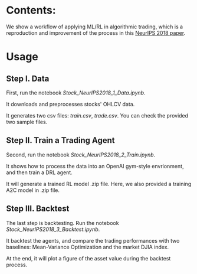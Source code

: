 # Contents:

We show a workflow of applying ML/RL in algorithmic trading, which is a reproduction and improvement of the process in this [NeurIPS 2018 paper](https://arxiv.org/abs/1811.07522).

# Usage

## Step I. Data

First, run the notebook *Stock_NeurIPS2018_1_Data.ipynb*. 

It downloads and preprocesses stocks' OHLCV data.

It generates two csv files: *train.csv*, *trade.csv*. You can check the provided two sample files.

## Step II. Train a Trading Agent

Second, run the notebook *Stock_NeurIPS2018_2_Train.ipynb*. 

It shows how to process the data into an OpenAI gym-style envrionment, and then train a DRL agent.

It will generate a trained RL model .zip file. Here, we also provided a training A2C model in .zip file.

## Step III. Backtest

The last step is backtesting. Run the notebook *Stock_NeurIPS2018_3_Backtest.ipynb*.

It backtest the agents, and compare the trading performances with two baselines: Mean-Variance Optimization and the market DJIA index. 

At the end, it will plot a figure of the asset value during the backtest process.
